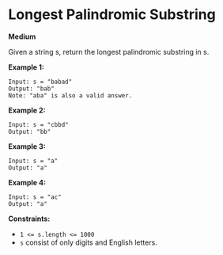 # Longest Palindromic Substring
**Medium**

Given a string s, return the longest palindromic substring in s.

 

**Example 1:**
```
Input: s = "babad"
Output: "bab"
Note: "aba" is also a valid answer.
```
**Example 2:**
```
Input: s = "cbbd"
Output: "bb"
```
**Example 3:**
```
Input: s = "a"
Output: "a"
```
**Example 4:**
```
Input: s = "ac"
Output: "a"
```
 

**Constraints:**
- `1 <= s.length <= 1000`
- `s` consist of only digits and English letters.